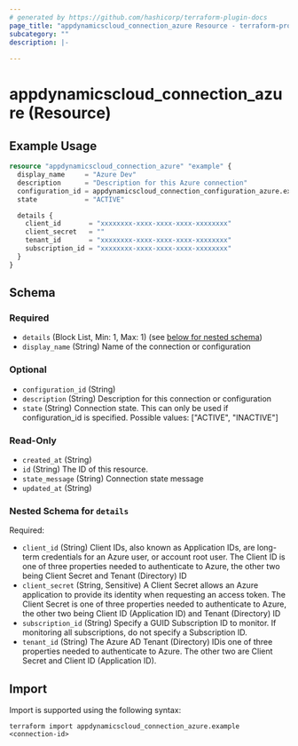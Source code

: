 ```yaml
---
# generated by https://github.com/hashicorp/terraform-plugin-docs
page_title: "appdynamicscloud_connection_azure Resource - terraform-provider-appdynamicscloud"
subcategory: ""
description: |-
  
---
```


# appdynamicscloud_connection_azure (Resource)



## Example Usage

```terraform
resource "appdynamicscloud_connection_azure" "example" {
  display_name     = "Azure Dev"
  description      = "Description for this Azure connection"
  configuration_id = appdynamicscloud_connection_configuration_azure.example.id
  state            = "ACTIVE"

  details {
    client_id       = "xxxxxxxx-xxxx-xxxx-xxxx-xxxxxxxx"
    client_secret   = ""
    tenant_id       = "xxxxxxxx-xxxx-xxxx-xxxx-xxxxxxxx"
    subscription_id = "xxxxxxxx-xxxx-xxxx-xxxx-xxxxxxxx"
  }
}
```

<!-- schema generated by tfplugindocs -->
## Schema

### Required

- `details` (Block List, Min: 1, Max: 1) (see [below for nested schema](#nestedblock--details))
- `display_name` (String) Name of the connection or configuration

### Optional

- `configuration_id` (String)
- `description` (String) Description for this connection or configuration
- `state` (String) Connection state. This can only be used if configuration_id is specified. Possible values: ["ACTIVE", "INACTIVE"]

### Read-Only

- `created_at` (String)
- `id` (String) The ID of this resource.
- `state_message` (String) Connection state message
- `updated_at` (String)

<a id="nestedblock--details"></a>
### Nested Schema for `details`

Required:

- `client_id` (String) Client IDs, also known as Application IDs, are long-term credentials for an Azure user, or account root user. The Client ID is one of three properties needed to authenticate to Azure, the other two being Client Secret and Tenant (Directory) ID
- `client_secret` (String, Sensitive) A Client Secret allows an Azure application to provide its identity when requesting an access token. The Client Secret is one of three properties needed to authenticate to Azure, the other two being Client ID (Application ID) and Tenant (Directory) ID
- `subscription_id` (String) Specify a GUID Subscription ID to monitor. If monitoring all subscriptions, do not specify a Subscription ID.
- `tenant_id` (String) The Azure AD Tenant (Directory) IDis one of three properties needed to authenticate to Azure. The other two are Client Secret and Client ID (Application ID).

## Import

Import is supported using the following syntax:

```shell
terraform import appdynamicscloud_connection_azure.example <connection-id>
```
